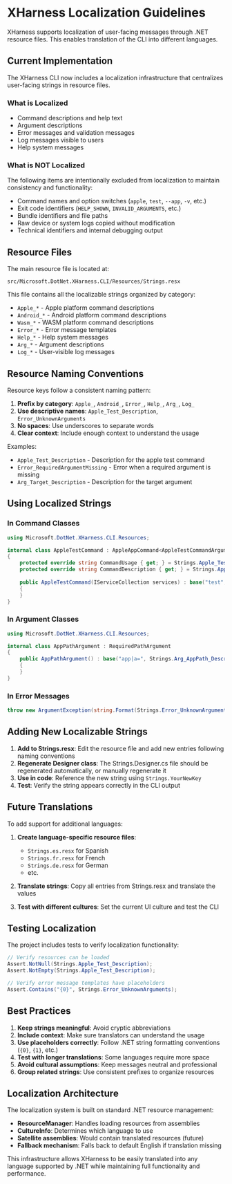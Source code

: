 # XHarness Localization Guidelines

XHarness supports localization of user-facing messages through .NET resource files. This enables translation of the CLI into different languages.

## Current Implementation

The XHarness CLI now includes a localization infrastructure that centralizes user-facing strings in resource files.

### What is Localized

- Command descriptions and help text
- Argument descriptions 
- Error messages and validation messages
- Log messages visible to users
- Help system messages

### What is NOT Localized

The following items are intentionally excluded from localization to maintain consistency and functionality:

- Command names and option switches (`apple`, `test`, `--app`, `-v`, etc.)
- Exit code identifiers (`HELP_SHOWN`, `INVALID_ARGUMENTS`, etc.)
- Bundle identifiers and file paths
- Raw device or system logs copied without modification
- Technical identifiers and internal debugging output

## Resource Files

The main resource file is located at:
```
src/Microsoft.DotNet.XHarness.CLI/Resources/Strings.resx
```

This file contains all the localizable strings organized by category:
- `Apple_*` - Apple platform command descriptions
- `Android_*` - Android platform command descriptions  
- `Wasm_*` - WASM platform command descriptions
- `Error_*` - Error message templates
- `Help_*` - Help system messages
- `Arg_*` - Argument descriptions
- `Log_*` - User-visible log messages

## Resource Naming Conventions

Resource keys follow a consistent naming pattern:

1. **Prefix by category**: `Apple_`, `Android_`, `Error_`, `Help_`, `Arg_`, `Log_`
2. **Use descriptive names**: `Apple_Test_Description`, `Error_UnknownArguments`
3. **No spaces**: Use underscores to separate words
4. **Clear context**: Include enough context to understand the usage

Examples:
- `Apple_Test_Description` - Description for the apple test command
- `Error_RequiredArgumentMissing` - Error when a required argument is missing
- `Arg_Target_Description` - Description for the target argument

## Using Localized Strings

### In Command Classes

```csharp
using Microsoft.DotNet.XHarness.CLI.Resources;

internal class AppleTestCommand : AppleAppCommand<AppleTestCommandArguments>
{
    protected override string CommandUsage { get; } = Strings.Apple_Test_Usage;
    protected override string CommandDescription { get; } = Strings.Apple_Test_Description;
    
    public AppleTestCommand(IServiceCollection services) : base("test", false, services, Strings.Apple_Test_Description)
    {
    }
}
```

### In Argument Classes

```csharp
using Microsoft.DotNet.XHarness.CLI.Resources;

internal class AppPathArgument : RequiredPathArgument
{
    public AppPathArgument() : base("app|a=", Strings.Arg_AppPath_Description)
    {
    }
}
```

### In Error Messages

```csharp
throw new ArgumentException(string.Format(Strings.Error_UnknownArguments, string.Join(" ", extraArgs)));
```

## Adding New Localizable Strings

1. **Add to Strings.resx**: Edit the resource file and add new entries following naming conventions
2. **Regenerate Designer class**: The Strings.Designer.cs file should be regenerated automatically, or manually regenerate it
3. **Use in code**: Reference the new string using `Strings.YourNewKey`
4. **Test**: Verify the string appears correctly in the CLI output

## Future Translations

To add support for additional languages:

1. **Create language-specific resource files**: 
   - `Strings.es.resx` for Spanish
   - `Strings.fr.resx` for French  
   - `Strings.de.resx` for German
   - etc.

2. **Translate strings**: Copy all entries from Strings.resx and translate the values

3. **Test with different cultures**: Set the current UI culture and test the CLI

## Testing Localization

The project includes tests to verify localization functionality:

```csharp
// Verify resources can be loaded
Assert.NotNull(Strings.Apple_Test_Description);
Assert.NotEmpty(Strings.Apple_Test_Description);

// Verify error message templates have placeholders
Assert.Contains("{0}", Strings.Error_UnknownArguments);
```

## Best Practices

1. **Keep strings meaningful**: Avoid cryptic abbreviations
2. **Include context**: Make sure translators can understand the usage
3. **Use placeholders correctly**: Follow .NET string formatting conventions (`{0}`, `{1}`, etc.)
4. **Test with longer translations**: Some languages require more space
5. **Avoid cultural assumptions**: Keep messages neutral and professional
6. **Group related strings**: Use consistent prefixes to organize resources

## Localization Architecture

The localization system is built on standard .NET resource management:

- **ResourceManager**: Handles loading resources from assemblies
- **CultureInfo**: Determines which language to use
- **Satellite assemblies**: Would contain translated resources (future)
- **Fallback mechanism**: Falls back to default English if translation missing

This infrastructure allows XHarness to be easily translated into any language supported by .NET while maintaining full functionality and performance.
